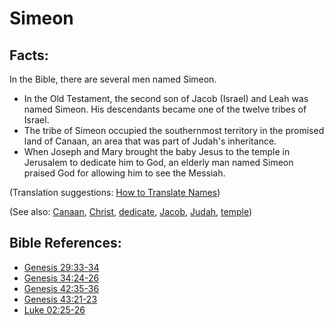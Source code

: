 # Simeon #

## Facts: ##

In the Bible, there are several men named Simeon.

* In the Old Testament, the second son of Jacob (Israel) and Leah was named Simeon. His descendants became one of the twelve tribes of Israel.
* The tribe of Simeon occupied the southernmost territory in the promised land of Canaan, an area that was part of Judah's inheritance.
* When Joseph and Mary brought the baby Jesus to the temple in Jerusalem to dedicate him to God, an elderly man named Simeon praised God for allowing him to see the Messiah.

(Translation suggestions: [How to Translate Names](en/ta-vol1/translate/man/translate-names))

(See also: [Canaan](../other/canaan.md), [Christ](../kt/christ.md), [dedicate](../other/dedicate.md), [Jacob](../other/jacob.md), [Judah](../other/judah.md), [temple](../kt/temple.md))

## Bible References: ##

* [Genesis 29:33-34](en/tn/gen/help/29/33)
* [Genesis 34:24-26](en/tn/gen/help/34/24)
* [Genesis 42:35-36](en/tn/gen/help/42/35)
* [Genesis 43:21-23](en/tn/gen/help/43/21)
* [Luke 02:25-26](en/tn/luk/help/02/25)